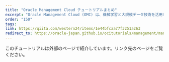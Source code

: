 ```yaml
---
title: "Oracle Management Cloud チュートリアルまとめ"
excerpt: "Oracle Management Cloud (OMC) は、機械学習と大規模データ技術を活用した次世代の統合モニタリング、管理、アナリティクス・クラウド・サービスです。このまとめページでは、OMCの構築に始まり、各種リソース(OS、ログ、Javaアプリ、OCIのインフラ、Oracle Databaseなど)を監視、管理する方法についての設定方法や使い方について説明しています。"
order: "150"
tags:
link: https://qiita.com/western24/items/1e44bfcaa77f3251a263
redirect_to: https://oracle-japan.github.io/ocitutorials/management/management-cloud-tutorials
---
```

このチュートリアルは外部のページで紹介しています。リンク先のページをご覧ください。
